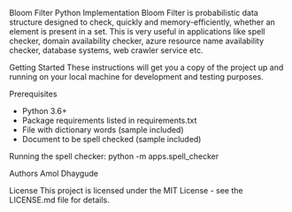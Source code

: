 Bloom Filter Python Implementation
Bloom Filter is probabilistic data structure designed to check, quickly and memory-efficiently, whether an element is present in a set. This is very useful in applications like spell checker, domain availability checker, azure resource name availability checker, database systems, web crawler service etc.

Getting Started
These instructions will get you a copy of the project up and running on your local machine for development and testing purposes.

Prerequisites
- Python 3.6+
- Package requirements listed in requirements.txt
- File with dictionary words (sample included)
- Document to be spell checked (sample included)

Running the spell checker:
python -m apps.spell_checker 

Authors
Amol Dhaygude

License
This project is licensed under the MIT License - see the LICENSE.md file for details.